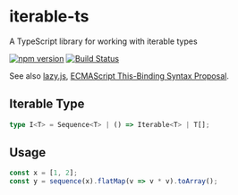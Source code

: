 # iterable-ts
A TypeScript library for working with iterable types

[![npm version](https://badge.fury.io/js/iterable-ts.svg)](https://badge.fury.io/js/iterable-ts)
[![Build Status](https://travis-ci.org/sergey-shandar/iterable-ts.svg?branch=master)](https://travis-ci.org/sergey-shandar/iterable-ts)

See also [lazy.js](http://danieltao.com/lazy.js/), [
ECMAScript This-Binding Syntax Proposal](https://github.com/tc39/proposal-bind-operator).

## Iterable Type

```ts
type I<T> = Sequence<T> | () => Iterable<T> | T[];
```

## Usage

```ts
const x = [1, 2];
const y = sequence(x).flatMap(v => v * v).toArray();
```
